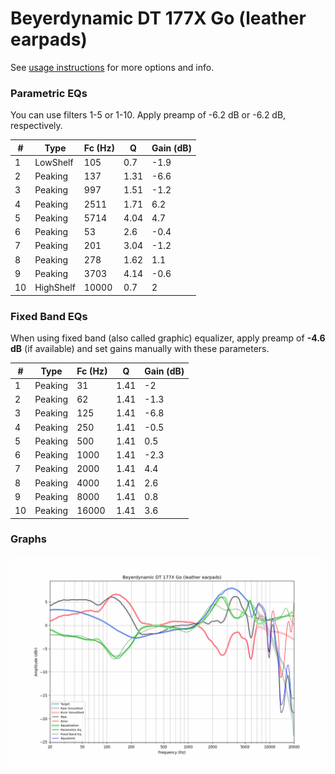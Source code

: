 # Beyerdynamic DT 177X Go (leather earpads)
See [usage instructions](https://github.com/jaakkopasanen/AutoEq#usage) for more options and info.

### Parametric EQs
You can use filters 1-5 or 1-10. Apply preamp of -6.2 dB or -6.2 dB, respectively.

|   # | Type      |   Fc (Hz) |    Q |   Gain (dB) |
|-----|-----------|-----------|------|-------------|
|   1 | LowShelf  |       105 | 0.7  |        -1.9 |
|   2 | Peaking   |       137 | 1.31 |        -6.6 |
|   3 | Peaking   |       997 | 1.51 |        -1.2 |
|   4 | Peaking   |      2511 | 1.71 |         6.2 |
|   5 | Peaking   |      5714 | 4.04 |         4.7 |
|   6 | Peaking   |        53 | 2.6  |        -0.4 |
|   7 | Peaking   |       201 | 3.04 |        -1.2 |
|   8 | Peaking   |       278 | 1.62 |         1.1 |
|   9 | Peaking   |      3703 | 4.14 |        -0.6 |
|  10 | HighShelf |     10000 | 0.7  |         2   |

### Fixed Band EQs
When using fixed band (also called graphic) equalizer, apply preamp of **-4.6 dB** (if available) and set gains manually with these parameters.

|   # | Type    |   Fc (Hz) |    Q |   Gain (dB) |
|-----|---------|-----------|------|-------------|
|   1 | Peaking |        31 | 1.41 |        -2   |
|   2 | Peaking |        62 | 1.41 |        -1.3 |
|   3 | Peaking |       125 | 1.41 |        -6.8 |
|   4 | Peaking |       250 | 1.41 |        -0.5 |
|   5 | Peaking |       500 | 1.41 |         0.5 |
|   6 | Peaking |      1000 | 1.41 |        -2.3 |
|   7 | Peaking |      2000 | 1.41 |         4.4 |
|   8 | Peaking |      4000 | 1.41 |         2.6 |
|   9 | Peaking |      8000 | 1.41 |         0.8 |
|  10 | Peaking |     16000 | 1.41 |         3.6 |

### Graphs
![](./Beyerdynamic%20DT%20177X%20Go%20(leather%20earpads).png)
